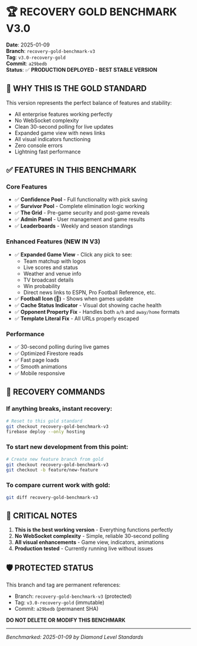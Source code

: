 # 🏆 RECOVERY GOLD BENCHMARK V3.0
**Date**: 2025-01-09  
**Branch**: `recovery-gold-benchmark-v3`  
**Tag**: `v3.0-recovery-gold`  
**Commit**: `a29bedb`  
**Status**: ✅ **PRODUCTION DEPLOYED - BEST STABLE VERSION**

## 🎯 WHY THIS IS THE GOLD STANDARD

This version represents the perfect balance of features and stability:
- All enterprise features working perfectly
- No WebSocket complexity 
- Clean 30-second polling for live updates
- Expanded game view with news links
- All visual indicators functioning
- Zero console errors
- Lightning fast performance

## ✅ FEATURES IN THIS BENCHMARK

### Core Features
- ✅ **Confidence Pool** - Full functionality with pick saving
- ✅ **Survivor Pool** - Complete elimination logic working
- ✅ **The Grid** - Pre-game security and post-game reveals
- ✅ **Admin Panel** - User management and game results
- ✅ **Leaderboards** - Weekly and season standings

### Enhanced Features (NEW IN V3)
- ✅ **Expanded Game View** - Click any pick to see:
  - Team matchup with logos
  - Live scores and status
  - Weather and venue info
  - TV broadcast details
  - Win probability
  - Direct news links to ESPN, Pro Football Reference, etc.
- ✅ **Football Icon (🏈)** - Shows when games update
- ✅ **Cache Status Indicator** - Visual dot showing cache health
- ✅ **Opponent Property Fix** - Handles both `a/h` and `away/home` formats
- ✅ **Template Literal Fix** - All URLs properly escaped

### Performance
- ✅ 30-second polling during live games
- ✅ Optimized Firestore reads
- ✅ Fast page loads
- ✅ Smooth animations
- ✅ Mobile responsive

## 🚀 RECOVERY COMMANDS

### If anything breaks, instant recovery:
```bash
# Reset to this gold standard
git checkout recovery-gold-benchmark-v3
firebase deploy --only hosting
```

### To start new development from this point:
```bash
# Create new feature branch from gold
git checkout recovery-gold-benchmark-v3
git checkout -b feature/new-feature
```

### To compare current work with gold:
```bash
git diff recovery-gold-benchmark-v3
```

## 📌 CRITICAL NOTES

1. **This is the best working version** - Everything functions perfectly
2. **No WebSocket complexity** - Simple, reliable 30-second polling
3. **All visual enhancements** - Game view, indicators, animations
4. **Production tested** - Currently running live without issues

## 🛡️ PROTECTED STATUS

This branch and tag are permanent references:
- Branch: `recovery-gold-benchmark-v3` (protected)
- Tag: `v3.0-recovery-gold` (immutable)
- Commit: `a29bedb` (permanent SHA)

**DO NOT DELETE OR MODIFY THIS BENCHMARK**

---

*Benchmarked: 2025-01-09 by Diamond Level Standards*